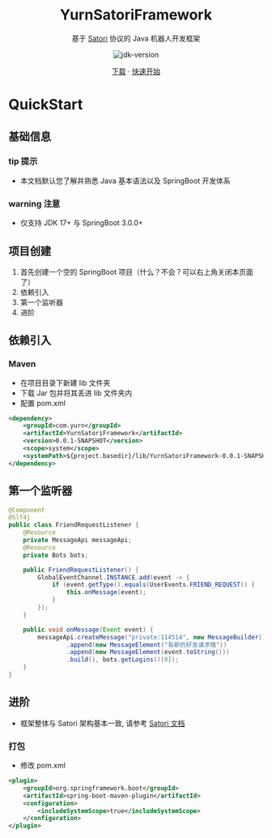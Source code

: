 <div align="center">

# YurnSatoriFramework

基于 [Satori](https://satori.js.org/zh-CN/) 协议的 Java 机器人开发框架

</div>

<p align="center">
    <img src="https://img.shields.io/badge/JDK-17+-brightgreen.svg?style=flat-square" alt="jdk-version">
</p>

<p align="center">
  <a href="https://github.com/Nyayurn/YurnSatoriFramework/releases">下载</a>
  ·
  <a href="https://github.com/Nyayurn/YurnSatoriFramework/#quickstart">快速开始</a>
</p>

# QuickStart

## 基础信息

### tip 提示

- 本文档默认您了解并熟悉 Java 基本语法以及 SpringBoot 开发体系

### warning 注意

- 仅支持 JDK 17+ 与 SpringBoot 3.0.0+

## 项目创建

1. 首先创建一个空的 SpringBoot 项目（什么？不会？可以右上角关闭本页面了）
2. 依赖引入
3. 第一个监听器
4. 进阶

## 依赖引入

### Maven

- 在项目目录下新建 lib 文件夹
- 下载 Jar 包并将其丢进 lib 文件夹内
- 配置 pom.xml

```xml
<dependency>
    <groupId>com.yurn</groupId>
    <artifactId>YurnSatoriFramework</artifactId>
    <version>0.0.1-SNAPSHOT</version>
    <scope>system</scope>
    <systemPath>${project.basedir}/lib/YurnSatoriFramework-0.0.1-SNAPSHOT.jar</systemPath>
</dependency>
```

## 第一个监听器

```java
@Component
@Slf4j
public class FriendRequestListener {
    @Resource
    private MessageApi messageApi;
    @Resource
    private Bots bots;

    public FriendRequestListener() {
        GlobalEventChannel.INSTANCE.add(event -> {
            if (event.getType().equals(UserEvents.FRIEND_REQUEST)) {
                this.onMessage(event);
            }
        });
    }

    public void onMessage(Event event) {
        messageApi.createMessage("private:114514", new MessageBuilder()
                .append(new MessageElement("有新的好友请求哦"))
                .append(new MessageElement(event.toString()))
                .build(), bots.getLogins()[0]);
    }
}
```

## 进阶

- 框架整体与 Satori 架构基本一致, 请参考 [Satori 文档](https://satori.js.org/zh-CN/protocol)

### 打包

- 修改 pom.xml

```xml
<plugin>
    <groupId>org.springframework.boot</groupId>
    <artifactId>spring-boot-maven-plugin</artifactId>
    <configuration>
        <includeSystemScope>true</includeSystemScope>
    </configuration>
</plugin>
```